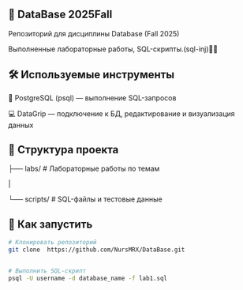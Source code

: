 ## 🧩 DataBase 2025Fall


Репозиторий для дисциплины Database (Fall 2025)

Выполненные лабораторные работы, SQL-скрипты.(sql-inj)😶‍🌫️


            



## 🛠️  Используемые инструменты


🐘 PostgreSQL (psql) — выполнение SQL-запросов

💻 DataGrip — подключение к БД, редактирование и визуализация данных


                          


## 📂 Структура проекта 	


├── labs/        # Лабораторные работы по темам
  
| 
 
└── scripts/     # SQL-файлы и тестовые данные


              


## 🚀 Как запустить
```bash
# Клонировать репозиторий
git clone  https://github.com/NursMRX/DataBase.git


# Выполнить SQL-скрипт
psql -U username -d database_name -f lab1.sql


